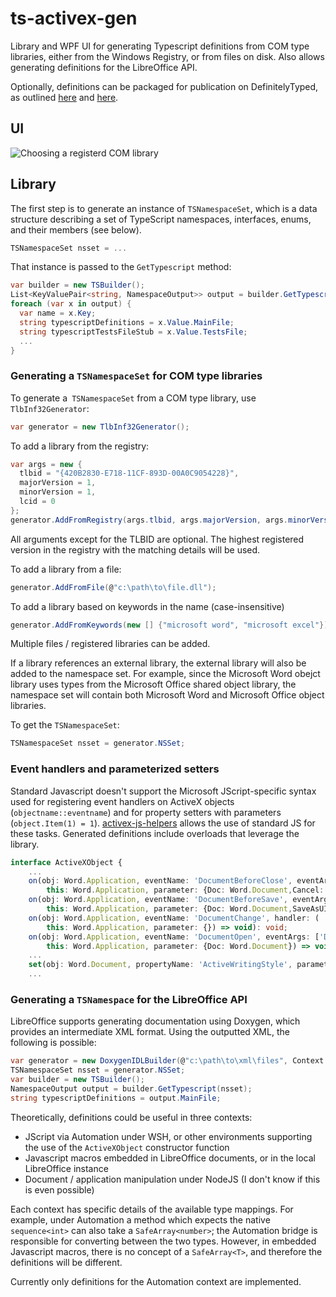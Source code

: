 # ts-activex-gen
Library and WPF UI for generating Typescript definitions from COM type libraries, either from the Windows Registry, or from files on disk. Also allows generating definitions for the LibreOffice API.

Optionally, definitions can be packaged for publication on DefinitelyTyped, as outlined [here](https://github.com/DefinitelyTyped/DefinitelyTyped) and [here](http://www.typescriptlang.org/docs/handbook/declaration-files/publishing.html).

## UI

![Choosing a registerd COM library](https://raw.githubusercontent.com/zspitz/ts-activex-gen/master/screenshot.png)

## Library

The first step is to generate an instance of `TSNamespaceSet`, which is a data structure describing a set of TypeScript namespaces, interfaces, enums, and their members (see below).
```csharp
TSNamespaceSet nsset = ...
```
That instance is passed to the `GetTypescript` method:
```csharp
var builder = new TSBuilder();
List<KeyValuePair<string, NamespaceOutput>> output = builder.GetTypescript(nsset);
foreach (var x in output) {
  var name = x.Key;
  string typescriptDefinitions = x.Value.MainFile;
  string typescriptTestsFileStub = x.Value.TestsFile;
  ...
}
```

### Generating a `TSNamespaceSet` for COM type libraries

To generate a` TSNamespaceSet` from a COM type library, use `TlbInf32Generator`:
```csharp
var generator = new TlbInf32Generator();
```
To add a library from the registry:
```csharp
var args = new {
  tlbid = "{420B2830-E718-11CF-893D-00A0C9054228}",
  majorVersion = 1,
  minorVersion = 1,
  lcid = 0
};
generator.AddFromRegistry(args.tlbid, args.majorVersion, args.minorVersion, args.lcid);
```
All arguments except for the TLBID are optional.
The highest registered version in the registry with the matching details will be used.

To add a library from a file:
```csharp
generator.AddFromFile(@"c:\path\to\file.dll");
```

To add a library based on keywords in the name (case-insensitive)
```csharp
generator.AddFromKeywords(new [] {"microsoft word", "microsoft excel"});
```

Multiple files / registered libraries can be added.

If a library references an external library, the external library will also be added to the namespace set. For example, since the Microsoft Word obejct library uses types from the Microsoft Office shared object library, the namespace set will contain both Microsoft Word and Microsoft Office object libraries.

To get the `TSNamespaceSet`:
```csharp
TSNamespaceSet nsset = generator.NSSet;
```

### Event handlers and parameterized setters

Standard Javascript doesn't support the Microsoft JScript-specific syntax used for registering event handlers on ActiveX objects (`objectname::eventname`) and for property setters with parameters (`object.Item(1) = 1`). [activex-js-helpers](https://github.com/zspitz/activex-js-helpers) allows the use of standard JS for these tasks. Generated definitions include overloads that leverage the library.

```typescript
interface ActiveXObject {
    ...
    on(obj: Word.Application, eventName: 'DocumentBeforeClose', eventArgs: ['Doc','Cancel'], handler: (
        this: Word.Application, parameter: {Doc: Word.Document,Cancel: boolean}) => void): void;
    on(obj: Word.Application, eventName: 'DocumentBeforeSave', eventArgs: ['Doc','SaveAsUI','Cancel'], handler: (
        this: Word.Application, parameter: {Doc: Word.Document,SaveAsUI: boolean,Cancel: boolean}) => void): void;
    on(obj: Word.Application, eventName: 'DocumentChange', handler: (
        this: Word.Application, parameter: {}) => void): void;
    on(obj: Word.Application, eventName: 'DocumentOpen', eventArgs: ['Doc'], handler: (
        this: Word.Application, parameter: {Doc: Word.Document}) => void): void;
    ...
    set(obj: Word.Document, propertyName: 'ActiveWritingStyle', parameterTypes: [any], newValue: string): void;
    ...
```

### Generating a `TSNamespace` for the LibreOffice API

LibreOffice supports generating documentation using Doxygen, which provides an intermediate XML format. Using the outputted XML, the following is possible:
```csharp
var generator = new DoxygenIDLBuilder(@"c:\path\to\xml\files", Context.Automation);
TSNamespaceSet nsset = generator.NSSet;
var builder = new TSBuilder();
NamespaceOutput output = builder.GetTypescript(nsset);
string typescriptDefinitions = output.MainFile;
```
Theoretically, definitions could be useful in three contexts:
* JScript via Automation under WSH, or other environments supporting the use of the `ActiveXObject` constructor function
* Javascript macros embedded in LibreOffice documents, or in the local LibreOffice instance
* Document / application manipulation under NodeJS (I don't know if this is even possible)

Each context has specific details of the available type mappings. For example, under Automation a method which expects the native `sequence<int>` can also take a `SafeArray<number>`; the Automation bridge is responsible for converting between the two types. However, in embedded Javascript macros, there is no concept of a `SafeArray<T>`, and therefore the definitions will be different.

Currently only definitions for the Automation context are implemented.
